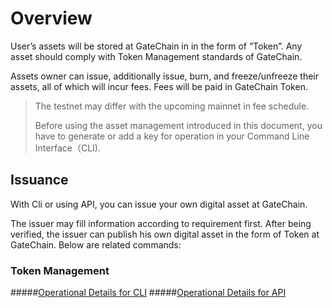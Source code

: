 # Overview

User’s assets will be stored at GateChain in in the form of “Token”. Any asset should comply with  Token Management standards of  GateChain.

Assets owner can issue, additionally issue, burn, and freeze/unfreeze  their assets, all of which will incur fees. Fees will be paid in  GateChain Token.

> The testnet may differ with the upcoming mainnet in fee schedule.
>
> Before using the asset management introduced in this document, you have to generate or add a key for operation in your Command Line Interface（CLI).


## Issuance

With Cli or using API, you can issue your own digital asset  at GateChain.

The issuer may fill  information according to requirement first. After being verified, the issuer can publish his own digital asset in the form of Token at GateChain. Below are related commands:

### Token Management
#####[Operational Details for CLI](./cli/token.md)
#####[Operational Details for API](./API/token.md)

